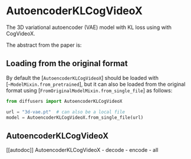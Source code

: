 <!--Copyright 2024 The The CogVideoX team, Tsinghua University & ZhipuAI and The HuggingFace Team. All rights reserved.

Licensed under the Apache License, Version 2.0 (the "License"); you may not use this file except in compliance with
the License. You may obtain a copy of the License at

http://www.apache.org/licenses/LICENSE-2.0

Unless required by applicable law or agreed to in writing, software distributed under the License is distributed on
an "AS IS" BASIS, WITHOUT WARRANTIES OR CONDITIONS OF ANY KIND, either express or implied. See the License for the
specific language governing permissions and limitations under the License.
-->

# AutoencoderKLCogVideoX

The 3D variational autoencoder (VAE) model with KL loss using with CogVideoX.

The abstract from the paper is:


## Loading from the original format

By default the [`AutoencoderKLCogVideoX`] should be loaded with [`~ModelMixin.from_pretrained`], but it can also be loaded
from the original format using [`FromOriginalModelMixin.from_single_file`] as follows:

```py
from diffusers import AutoencoderKLCogVideoX

url = "3d-vae.pt"  # can also be a local file
model = AutoencoderKLCogVideoX.from_single_file(url)
```

## AutoencoderKLCogVideoX

[[autodoc]] AutoencoderKLCogVideoX
    - decode
    - encode
    - all

